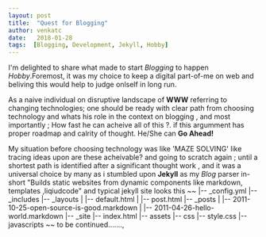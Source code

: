 ```yaml
---
layout: post
title:  "Quest for Blogging"
author: venkatc
date:   2018-01-28
tags:  [Blogging, Development, Jekyll, Hobby]
---
```

I'm delighted to share what made to start  *Blogging* to happen *Hobby*.Foremost, it was my choice to keep a digital part-of-me on web and beliving this would help to judge onlself in long run.

As a naive individual on disruptive landscape of **WWW**  referring to changing technologies; one should be ready with clear path from choosing technology and whats his role in the context on blogging , and most importantly ; How fast he can acheive all of this ?. if this argumment has proper roadmap and calrity of thought. He/She can **Go Ahead!** 

My situation before choosing technology was like 'MAZE SOLVING' like tracing ideas upon are these acheivable? and going to scratch again ; until a shortest path is identified  after a significant thought work , and it was a universal choice by many as i stumbled upon **Jekyll** as my *Blog* parser in-short "Builds static websites from dynamic components like markdown, templates ,liqiudcode" and typical jekyll site looks this 
~~
|-- _config.yml
|-- _includes
|-- _layouts
|   |-- default.html
|   |-- post.html
|-- _posts
|   |-- 2011-10-25-open-source-is-good.markdown
|   |-- 2011-04-26-hello-world.markdown
|-- _site
|-- index.html
|-- assets
    |-- css
        |-- style.css
    |-- javascripts
~~
to be continued.......,
